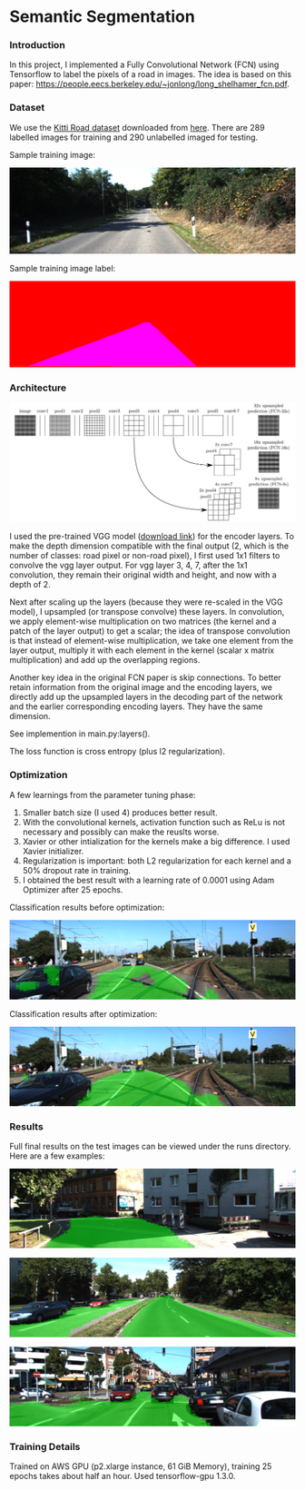 # Semantic Segmentation
### Introduction
In this project, I implemented a Fully Convolutional Network (FCN) using Tensorflow to label the pixels of a road in images. The idea is based on this paper: https://people.eecs.berkeley.edu/~jonlong/long_shelhamer_fcn.pdf.

### Dataset
We use the [Kitti Road dataset](http://www.cvlibs.net/datasets/kitti/eval_road.php) downloaded from [here](http://www.cvlibs.net/download.php?file=data_road.zip). There are 289 labelled images for training and 290 unlabelled imaged for testing. 

Sample training image:

![sample training image](/img/sample_training.png)

Sample training image label:

![sample training image label](/img/sample_training_label.png)


### Architecture

![architecture schema](img/architecture.png?raw=true "Architecture of the Fully Convolutional Network")

I used the pre-trained VGG model ([download link](https://s3-us-west-1.amazonaws.com/udacity-selfdrivingcar/vgg.zip)) for the encoder layers. To make the depth dimension compatible with the final output (2, which is the number of classes: road pixel or non-road pixel), I first used 1x1 filters to convolve the vgg layer output. For vgg layer 3, 4, 7, after the 1x1 convolution, they remain their original width and height, and now with a depth of 2.

Next after scaling up the layers (because they were re-scaled in the VGG model), I upsampled (or transpose convolve) these layers. In convolution, we apply element-wise multiplication on two matrices (the kernel and a patch of the layer output) to get a scalar; the idea of transpose convolution is that instead of element-wise multiplication, we take one element from the layer output, multiply it with each element in the kernel (scalar x matrix multiplication) and add up the overlapping regions.

Another key idea in the original FCN paper is skip connections. To better retain information from the original image and the encoding layers, we directly add up the upsampled layers in the decoding part of the network and the earlier corresponding encoding layers. They have the same dimension.

See implemention in main.py:layers().

The loss function is cross entropy (plus l2 regularization).

### Optimization
A few learnings from the parameter tuning phase:

1. Smaller batch size (I used 4) produces better result.
2. With the convolutional kernels, activation function such as ReLu is not necessary and possibly can make the reuslts worse.
3. Xavier or other intialization for the kernels make a big difference. I used Xavier initializer.
4. Regularization is important: both L2 regularization for each kernel and a 50% dropout rate in training.
5. I obtained the best result with a learning rate of 0.0001 using Adam Optimizer after 25 epochs.

Classification results before optimization:

![um_000004.png](img/um_000004.png)

Classification results after optimization:

![after image](runs/11/epoch25/um_000004.png)

### Results

Full final results on the test images can be viewed under the runs directory. Here are a few examples:

![exmaple1](runs/11/epoch25/uu_000069.png)

![exmaple2](runs/11/epoch25/umm_000008.png)

![exmaple3](runs/11/epoch25/um_000061.png)


### Training Details
Trained on AWS GPU (p2.xlarge instance, 61 GiB Memory), training 25 epochs takes about half an hour. Used tensorflow-gpu 1.3.0.
